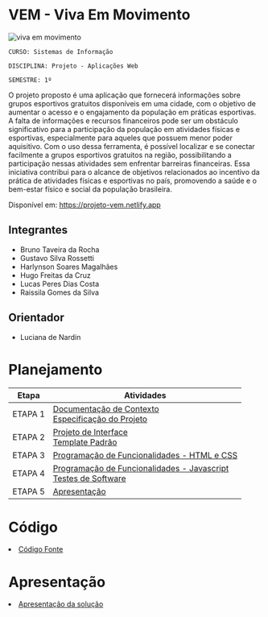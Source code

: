 # VEM - Viva Em Movimento


![viva em movimento](https://github.com/ICEI-PUC-Minas-PMV-SI/pmv-si-2023-1-e1-proj-web-t5-esportes_gratuitos/assets/127696849/b8efe8a1-a60d-4ae4-b438-c059229ad159)

`CURSO: Sistemas de Informação`

`DISCIPLINA: Projeto - Aplicações Web`

`SEMESTRE: 1º`    

O projeto proposto é uma aplicação que fornecerá informações sobre grupos esportivos gratuitos disponíveis em uma cidade, com o objetivo de aumentar o acesso e o engajamento da população em práticas esportivas. A falta de informações e recursos financeiros pode ser um obstáculo significativo para a participação da população em atividades físicas e esportivas, especialmente para aqueles que possuem menor poder aquisitivo. Com o uso dessa ferramenta, é possível localizar e se conectar facilmente a grupos esportivos gratuitos na região, possibilitando a participação nessas atividades sem enfrentar barreiras financeiras. Essa iniciativa contribui para o alcance de objetivos relacionados ao incentivo da prática de atividades físicas e esportivas no país, promovendo a saúde e o bem-estar físico e social da população brasileira.

Disponível em: https://projeto-vem.netlify.app

## Integrantes

* Bruno Taveira da Rocha
* Gustavo Silva Rossetti
* Harlynson Soares Magalhães
* Hugo Freitas da Cruz
* Lucas Peres Dias Costa
* Raissila Gomes da Silva

## Orientador

* Luciana de Nardin

# Planejamento

| Etapa         | Atividades |
|  :----:   | ----------- |
| ETAPA 1         |[Documentação de Contexto](docs/context.md) <br> [Especificação do Projeto](docs/especification.md) |
| ETAPA 2         |[Projeto de Interface](docs/interface.md) <br> [Template Padrão](docs/template.md) |
| ETAPA 3         |[Programação de Funcionalidades - HTML e CSS](docs/development.md) |
| ETAPA 4         |[Programação de Funcionalidades - Javascript](docs/development.md) <br> [Testes de Software ](docs/tests.md) |
| ETAPA 5         | [Apresentação](presentation/README.md) |

# Código

<li><a href="src/README.md"> Código Fonte</a></li>

# Apresentação

<li><a href="presentation/README.md"> Apresentação da solução</a></li>
